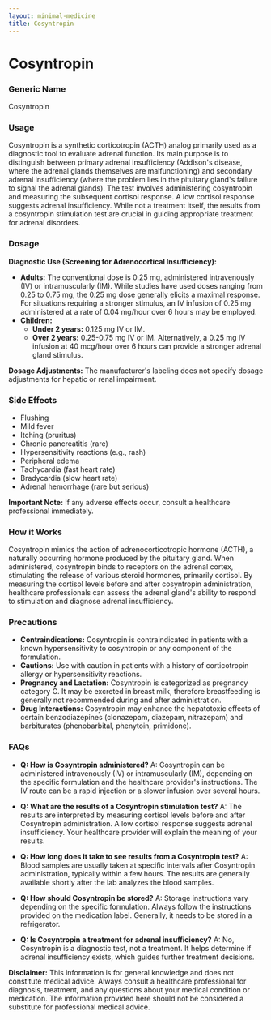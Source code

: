 ```yaml
---
layout: minimal-medicine
title: Cosyntropin
---
```


# Cosyntropin
### Generic Name
Cosyntropin

### Usage
Cosyntropin is a synthetic corticotropin (ACTH) analog primarily used as a diagnostic tool to evaluate adrenal function.  Its main purpose is to distinguish between primary adrenal insufficiency (Addison's disease, where the adrenal glands themselves are malfunctioning) and secondary adrenal insufficiency (where the problem lies in the pituitary gland's failure to signal the adrenal glands).  The test involves administering cosyntropin and measuring the subsequent cortisol response.  A low cortisol response suggests adrenal insufficiency.  While not a treatment itself, the results from a cosyntropin stimulation test are crucial in guiding appropriate treatment for adrenal disorders.


### Dosage

**Diagnostic Use (Screening for Adrenocortical Insufficiency):**

* **Adults:** The conventional dose is 0.25 mg, administered intravenously (IV) or intramuscularly (IM). While studies have used doses ranging from 0.25 to 0.75 mg, the 0.25 mg dose generally elicits a maximal response.  For situations requiring a stronger stimulus, an IV infusion of 0.25 mg administered at a rate of 0.04 mg/hour over 6 hours may be employed.
* **Children:**
    * **Under 2 years:** 0.125 mg IV or IM.
    * **Over 2 years:** 0.25-0.75 mg IV or IM.  Alternatively, a 0.25 mg IV infusion at 40 mcg/hour over 6 hours can provide a stronger adrenal gland stimulus.

**Dosage Adjustments:** The manufacturer's labeling does not specify dosage adjustments for hepatic or renal impairment.


### Side Effects

* Flushing
* Mild fever
* Itching (pruritus)
* Chronic pancreatitis (rare)
* Hypersensitivity reactions (e.g., rash)
* Peripheral edema
* Tachycardia (fast heart rate)
* Bradycardia (slow heart rate)
* Adrenal hemorrhage (rare but serious)

**Important Note:**  If any adverse effects occur, consult a healthcare professional immediately.


### How it Works

Cosyntropin mimics the action of adrenocorticotropic hormone (ACTH), a naturally occurring hormone produced by the pituitary gland.  When administered, cosyntropin binds to receptors on the adrenal cortex, stimulating the release of various steroid hormones, primarily cortisol.  By measuring the cortisol levels before and after cosyntropin administration, healthcare professionals can assess the adrenal gland's ability to respond to stimulation and diagnose adrenal insufficiency.


### Precautions

* **Contraindications:** Cosyntropin is contraindicated in patients with a known hypersensitivity to cosyntropin or any component of the formulation.
* **Cautions:** Use with caution in patients with a history of corticotropin allergy or hypersensitivity reactions.
* **Pregnancy and Lactation:** Cosyntropin is categorized as pregnancy category C.  It may be excreted in breast milk, therefore breastfeeding is generally not recommended during and after administration.
* **Drug Interactions:** Cosyntropin may enhance the hepatotoxic effects of certain benzodiazepines (clonazepam, diazepam, nitrazepam) and barbiturates (phenobarbital, phenytoin, primidone).

### FAQs

* **Q: How is Cosyntropin administered?** A: Cosyntropin can be administered intravenously (IV) or intramuscularly (IM), depending on the specific formulation and the healthcare provider's instructions.  The IV route can be a rapid injection or a slower infusion over several hours.

* **Q: What are the results of a Cosyntropin stimulation test?** A: The results are interpreted by measuring cortisol levels before and after Cosyntropin administration.  A low cortisol response suggests adrenal insufficiency.  Your healthcare provider will explain the meaning of your results.

* **Q: How long does it take to see results from a Cosyntropin test?** A: Blood samples are usually taken at specific intervals after Cosyntropin administration, typically within a few hours. The results are generally available shortly after the lab analyzes the blood samples.

* **Q: How should Cosyntropin be stored?** A:  Storage instructions vary depending on the specific formulation. Always follow the instructions provided on the medication label.  Generally, it needs to be stored in a refrigerator.

* **Q: Is Cosyntropin a treatment for adrenal insufficiency?** A: No, Cosyntropin is a diagnostic test, not a treatment.  It helps determine if adrenal insufficiency exists, which guides further treatment decisions.


**Disclaimer:** This information is for general knowledge and does not constitute medical advice. Always consult a healthcare professional for diagnosis, treatment, and any questions about your medical condition or medication.  The information provided here should not be considered a substitute for professional medical advice.
